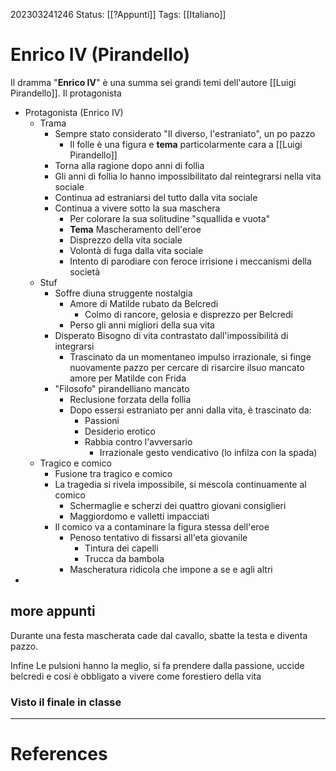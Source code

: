 202303241246
Status: [[?Appunti]]
Tags: [[Italiano]]

# Enrico IV (Pirandello)
Il dramma "**Enrico IV**" è una summa sei grandi temi dell'autore [[Luigi Pirandello]].
Il protagonista

- Protagonista (Enrico IV)
	- Trama
		- Sempre stato considerato "Il diverso, l'estraniato", un po pazzo
			- Il folle è una figura e **tema** particolarmente cara a [[Luigi Pirandello]]
		- Torna alla ragione dopo anni di follia
		 - Gli anni di follia lo hanno impossibilitato dal reintegrarsi nella vita sociale
		- Continua ad estraniarsi del tutto dalla vita sociale
		- Continua a vivere sotto la sua maschera
			- Per colorare la sua solitudine "squallida e vuota"
			- **Tema** Mascheramento dell'eroe
			- Disprezzo della vita sociale
			- Volontà di fuga dalla vita sociale
			- Intento di parodiare con feroce irrisione i meccanismi della società
	-  Stuf
		- Soffre diuna struggente nostalgia
			- Amore di Matilde rubato da Belcredi
				- Colmo di rancore, gelosia e disprezzo per Belcredi
			- Perso gli anni migliori della sua vita
		- Disperato Bisogno di vita contrastato dall'impossibilità di integrarsi
			- Trascinato da un momentaneo impulso irrazionale, si finge nuovamente pazzo per cercare di risarcire ilsuo mancato amore per Matilde con Frida
		- "Filosofo" pirandelliano mancato
			- Reclusione forzata della follia
			- Dopo essersi estraniato per anni dalla vita, è trascinato da:
				- Passioni
				- Desiderio erotico
				- Rabbia contro l'avversario
					- Irrazionale gesto vendicativo (lo infilza con la spada)
	- Tragico e comico
		- Fusione tra tragico e comico
		- La tragedia si rivela impossibile, si mescola continuamente al comico
			- Schermaglie e scherzi dei quattro giovani consiglieri
			- Maggiordomo e valletti impacciati
		- Il comico va a contaminare la figura stessa dell'eroe
			- Penoso tentativo di fissarsi all'eta giovanile
				- Tintura dei capelli
				- Trucca da bambola
			- Mascheratura ridicola che impone a se e agli altri
- 

## more appunti
Durante una festa mascherata cade dal cavallo, sbatte la testa e diventa pazzo.

Infine Le pulsioni hanno la meglio, si fa prendere dalla passione, uccide belcredi e cosi è obbligato a vivere come forestiero della vita

### Visto il finale in classe

  


---
# References